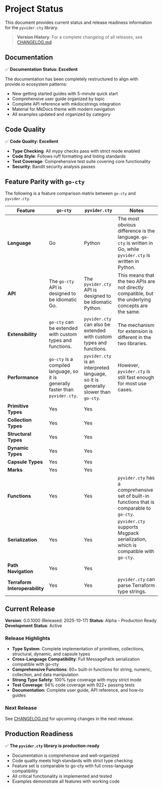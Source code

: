 # Project Status

This document provides current status and release readiness information for the `pyvider.cty` library.

> **Version History**: For a complete changelog of all releases, see [CHANGELOG.md](https://github.com/provide-io/pyvider-cty/blob/main/CHANGELOG.md).

## Documentation

✅ **Documentation Status: Excellent**

The documentation has been completely restructured to align with provide.io ecosystem patterns:
- New getting started guides with 5-minute quick start
- Comprehensive user guide organized by topic
- Complete API reference with mkdocstrings integration
- Material for MkDocs theme with modern navigation
- All examples updated and organized by category

## Code Quality

✅ **Code Quality: Excellent**

- **Type Checking**: All mypy checks pass with strict mode enabled
- **Code Style**: Follows ruff formatting and linting standards
- **Test Coverage**: Comprehensive test suite covering core functionality
- **Security**: Bandit security analysis passes

## Feature Parity with `go-cty`

The following is a feature comparison matrix between `go-cty` and `pyvider.cty`.

| Feature | `go-cty` | `pyvider.cty` | Notes |
|---|---|---|---|
| **Language** | Go | Python | The most obvious difference is the language. `go-cty` is written in Go, while `pyvider.cty` is written in Python. |
| **API** | The `go-cty` API is designed to be idiomatic Go. | The `pyvider.cty` API is designed to be idiomatic Python. | This means that the two APIs are not directly compatible, but the underlying concepts are the same. |
| **Extensibility** | `go-cty` can be extended with custom types and functions. | `pyvider.cty` can also be extended with custom types and functions. | The mechanism for extension is different in the two libraries. |
| **Performance** | `go-cty` is a compiled language, so it is generally faster than `pyvider.cty`. | `pyvider.cty` is an interpreted language, so it is generally slower than `go-cty`. | However, `pyvider.cty` is still fast enough for most use cases. |
| **Primitive Types** | Yes | Yes | |
| **Collection Types** | Yes | Yes | |
| **Structural Types** | Yes | Yes | |
| **Dynamic Types** | Yes | Yes | |
| **Capsule Types** | Yes | Yes | |
| **Marks** | Yes | Yes | |
| **Functions** | Yes | Yes | `pyvider.cty` has a comprehensive set of built-in functions that is comparable to `go-cty`. |
| **Serialization** | Yes | Yes | `pyvider.cty` supports Msgpack serialization, which is compatible with `go-cty`. |
| **Path Navigation** | Yes | Yes | |
| **Terraform Interoperability** | Yes | Yes | `pyvider.cty` can parse Terraform type strings. |

## Current Release

**Version**: 0.0.1000 (Released: 2025-10-17)
**Status**: Alpha - Production Ready
**Development Status**: Active

### Release Highlights

- **Type System**: Complete implementation of primitives, collections, structural, dynamic, and capsule types
- **Cross-Language Compatibility**: Full MessagePack serialization compatible with go-cty
- **Comprehensive Functions**: 60+ built-in functions for string, numeric, collection, and data manipulation
- **Strong Type Safety**: 100% type coverage with mypy strict mode
- **Test Coverage**: 94% code coverage with 922+ passing tests
- **Documentation**: Complete user guide, API reference, and how-to guides

### Next Release

See [CHANGELOG.md](https://github.com/provide-io/pyvider-cty/blob/main/CHANGELOG.md) for upcoming changes in the next release.

## Production Readiness

✅ **The `pyvider.cty` library is production-ready**

- Documentation is comprehensive and well-organized
- Code quality meets high standards with strict type checking
- Feature set is comparable to go-cty with full cross-language compatibility
- All critical functionality is implemented and tested
- Examples demonstrate all features with working code
